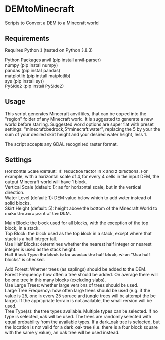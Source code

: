 # DEMtoMinecraft
Scripts to Convert a DEM to a Minecraft world


## Requirements
Requires Python 3 (tested on Python 3.8.3)

Python Packages
	anvil (pip install anvil-parser)  
	numpy (pip install numpy)  
	pandas (pip install pandas)  
	matplotlib (pip install matplotlib)  
	sys (pip install sys)  
	PySide2 (pip install PySide2)  

## Usage
This script generates Minecraft anvil files, that can be copied into the "region" folder of any Minecraft world. It is suggested to generate a new world before starting. Suggested world options are super flat with preset settings: "minecraft:bedrock,5*minecraft:water", replacing the 5 by your the sum of your desired skirt height and your desired water height, less 1.

The script accepts any GDAL recognised raster format.

## Settings
Horizontal Scale (default: 1): reduction factor in x and z directions. For example, with a horizontal scale of 4, for every 4 cells in the input DEM, the output Minecraft world will have 1 block.  
Vertical Scale (default: 1): as for horizontal scale, but in the vertical direction.  
Water Level (default: 1): DEM value below which to add water instead of solid blocks.  
Skirt Height (default: 5): height above the bottom of the Minecraft World to make the zero point of the DEM.  

Main Block: the block used for all blocks, with the exception of the top block, in a stack.  
Top Block: the block used as the top block in a stack, except where that stack is a half integer tall.  
Use Half Blocks: determines whether the nearest half integer or nearest integer is used as the stack height.  
Half Block Type: the block to be used as the half block, when "Use half blocks" is checked.  

Add Forest: Whether trees (as saplings) should be added to the DEM.  
Forest Frequency: how often a tree should be added. On average there will be one tree in this many blocks (excluding slabs).  
Use Large Trees: whether large versions of trees should be used.  
Large Tree Frequency: how often large trees should be used (e.g. if the value is 25, one in every 25 spruce and jungle trees will be attempt the be large). If the appropriate terrain is not available, the small version will be used.  
Tree Type(s): the tree types available. Multiple types can be selected. If no type is selected, oak will be used. The trees are randomly selected with equal probability from the available types. If a dark_oak tree is selected, but the location is not valid for a dark_oak tree (i.e. there is a four block square with the same y value), an oak tree will be used instead.
